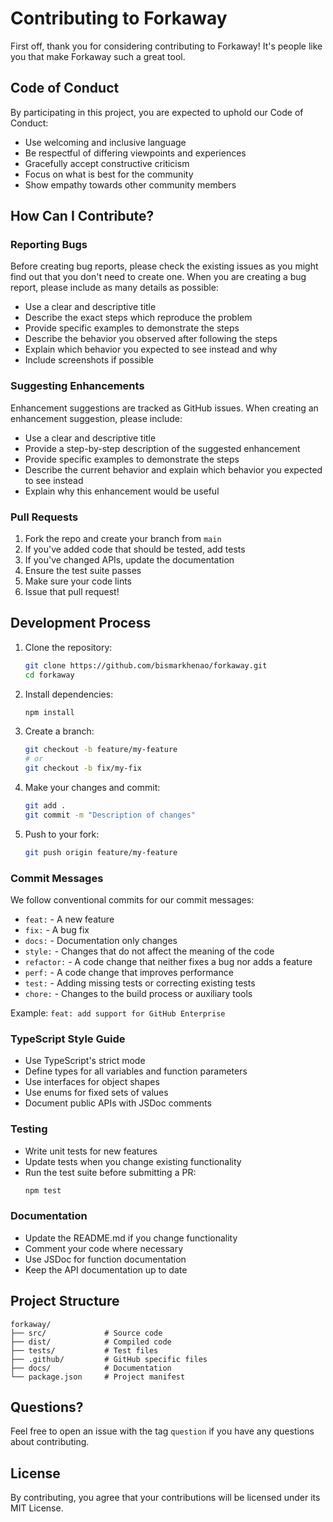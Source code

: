 # Contributing to Forkaway

First off, thank you for considering contributing to Forkaway! It's people like you that make Forkaway such a great tool.

## Code of Conduct

By participating in this project, you are expected to uphold our Code of Conduct:

- Use welcoming and inclusive language
- Be respectful of differing viewpoints and experiences
- Gracefully accept constructive criticism
- Focus on what is best for the community
- Show empathy towards other community members

## How Can I Contribute?

### Reporting Bugs

Before creating bug reports, please check the existing issues as you might find out that you don't need to create one. When you are creating a bug report, please include as many details as possible:

- Use a clear and descriptive title
- Describe the exact steps which reproduce the problem
- Provide specific examples to demonstrate the steps
- Describe the behavior you observed after following the steps
- Explain which behavior you expected to see instead and why
- Include screenshots if possible

### Suggesting Enhancements

Enhancement suggestions are tracked as GitHub issues. When creating an enhancement suggestion, please include:

- Use a clear and descriptive title
- Provide a step-by-step description of the suggested enhancement
- Provide specific examples to demonstrate the steps
- Describe the current behavior and explain which behavior you expected to see instead
- Explain why this enhancement would be useful

### Pull Requests

1. Fork the repo and create your branch from `main`
2. If you've added code that should be tested, add tests
3. If you've changed APIs, update the documentation
4. Ensure the test suite passes
5. Make sure your code lints
6. Issue that pull request!

## Development Process

1. Clone the repository:
   ```bash
   git clone https://github.com/bismarkhenao/forkaway.git
   cd forkaway
   ```

2. Install dependencies:
   ```bash
   npm install
   ```

3. Create a branch:
   ```bash
   git checkout -b feature/my-feature
   # or
   git checkout -b fix/my-fix
   ```

4. Make your changes and commit:
   ```bash
   git add .
   git commit -m "Description of changes"
   ```

5. Push to your fork:
   ```bash
   git push origin feature/my-feature
   ```

### Commit Messages

We follow conventional commits for our commit messages:

- `feat:` - A new feature
- `fix:` - A bug fix
- `docs:` - Documentation only changes
- `style:` - Changes that do not affect the meaning of the code
- `refactor:` - A code change that neither fixes a bug nor adds a feature
- `perf:` - A code change that improves performance
- `test:` - Adding missing tests or correcting existing tests
- `chore:` - Changes to the build process or auxiliary tools

Example: `feat: add support for GitHub Enterprise`

### TypeScript Style Guide

- Use TypeScript's strict mode
- Define types for all variables and function parameters
- Use interfaces for object shapes
- Use enums for fixed sets of values
- Document public APIs with JSDoc comments

### Testing

- Write unit tests for new features
- Update tests when you change existing functionality
- Run the test suite before submitting a PR:
  ```bash
  npm test
  ```

### Documentation

- Update the README.md if you change functionality
- Comment your code where necessary
- Use JSDoc for function documentation
- Keep the API documentation up to date

## Project Structure

```
forkaway/
├── src/             # Source code
├── dist/            # Compiled code
├── tests/           # Test files
├── .github/         # GitHub specific files
├── docs/            # Documentation
└── package.json     # Project manifest
```

## Questions?

Feel free to open an issue with the tag `question` if you have any questions about contributing.

## License

By contributing, you agree that your contributions will be licensed under its MIT License. 